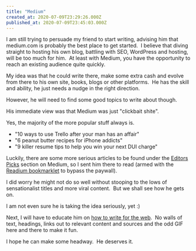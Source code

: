 ```yaml
---
title: "Medium"
created_at: 2020-07-09T23:29:26.000Z
published_at: 2020-07-09T23:45:03.000Z
---
```

I am still trying to persuade my friend to start writing, advising him that medium.com is probably the best place to get started.  I believe that diving straight to hosting his own blog, battling with SEO, WordPress and hosting, will be too much for him.  At least with Medium, you have the opportunity to reach an existing audience quite quickly.

My idea was that he could write there, make some extra cash and evolve from there to his own site, books, blogs or other platforms.  He has the skill and ability, he just needs a nudge in the right direction.

However, he will need to find some good topics to write about though.

His immediate view was that Medium was just "clickbait shite".

Yes, the majority of the more popular stuff always is.

*   "10 ways to use Trello after your man has an affair"
*   "6 peanut butter recipes for iPhone addicts"
*   "9 killer resume tips to help you win your next DUI charge"

Luckily, there are some more serious articles to be found under the [Editors Picks](https://medium.com/topic/editors-picks) section on Medium, so I sent him there to read (armed with the [Readium bookmarklet](https://sugoidesune.github.io/readium/) to bypass the paywall).

I did worry he might not do so well without stooping to the lows of sensationalist titles and more viral content.  But we shall see how he gets on.

I am not even sure he is taking the idea seriously, yet :)

Next, I will have to educate him on [how to write for the web](https://www.usability.gov/how-to-and-tools/methods/writing-for-the-web.html).  No walls of text, headings, links out to relevant content and sources and the odd GIF here and there to make it fun.

I hope he can make some headway.  He deserves it.
